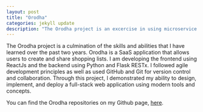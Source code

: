 ```yaml
---
layout: post
title: "Orodha"
categories: jekyll update
description: "The Orodha project is an excercise in using microservice based architecture to build an application which can be deployed on cloud infrastructure using automated processes."
---
```


The Orodha project is a culmination of the skills and abilities that I have learned over the past two years.
Orodha is a SaaS application that allows users to create and share shopping lists. I am developing the frontend using ReactJs and the backend using Python and Flask RESTx. I followed agile development principles as well as used GitHub and Git for version control and collaboration. Through this project, I demonstrated my ability to design, implement, and deploy a full-stack web application using modern tools and concepts.

You can find the Orodha repositories on my Github page, [here][edison-stuart-github].

[edison-stuart-github]: "https://github.com/Edison-Stuart"
